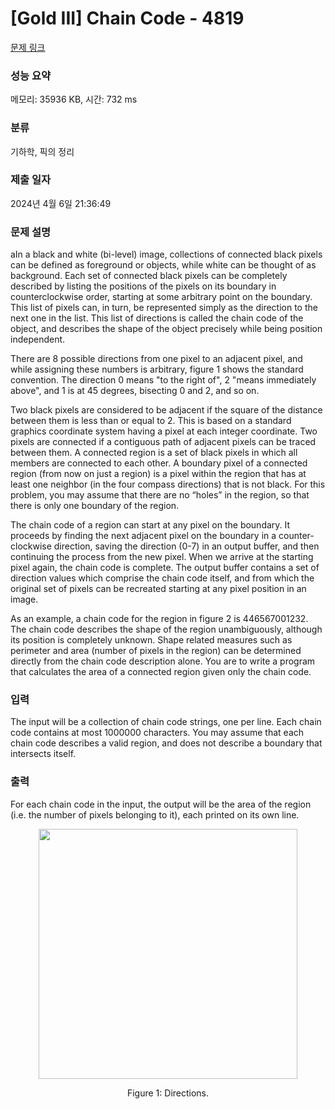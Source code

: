 # [Gold III] Chain Code - 4819 

[문제 링크](https://www.acmicpc.net/problem/4819) 

### 성능 요약

메모리: 35936 KB, 시간: 732 ms

### 분류

기하학, 픽의 정리

### 제출 일자

2024년 4월 6일 21:36:49

### 문제 설명

<p>aIn a black and white (bi-level) image, collections of connected black pixels can be defined as foreground or objects, while white can be thought of as background. Each set of connected black pixels can be completely described by listing the positions of the pixels on its boundary in counterclockwise order, starting at some arbitrary point on the boundary. This list of pixels can, in turn, be represented simply as the direction to the next one in the list. This list of directions is called the chain code of the object, and describes the shape of the object precisely while being position independent.</p>

<p>There are 8 possible directions from one pixel to an adjacent pixel, and while assigning these numbers is arbitrary, figure 1 shows the standard convention. The direction 0 means "to the right of", 2 "means immediately above", and 1 is at 45 degrees, bisecting 0 and 2, and so on.</p>

<p>Two black pixels are considered to be adjacent if the square of the distance between them is less than or equal to 2. This is based on a standard graphics coordinate system having a pixel at each integer coordinate. Two pixels are connected if a contiguous path of adjacent pixels can be traced between them. A connected region is a set of black pixels in which all members are connected to each other. A boundary pixel of a connected region (from now on just a region) is a pixel within the region that has at least one neighbor (in the four compass directions) that is not black. For this problem, you may assume that there are no “holes” in the region, so that there is only one boundary of the region.</p>

<p>The chain code of a region can start at any pixel on the boundary. It proceeds by finding the next adjacent pixel on the boundary in a counter-clockwise direction, saving the direction (0-7) in an output buffer, and then continuing the process from the new pixel. When we arrive at the starting pixel again, the chain code is complete. The output buffer contains a set of direction values which comprise the chain code itself, and from which the original set of pixels can be recreated starting at any pixel position in an image.</p>

<p>As an example, a chain code for the region in figure 2 is 446567001232. The chain code describes the shape of the region unambiguously, although its position is completely unknown. Shape related measures such as perimeter and area (number of pixels in the region) can be determined directly from the chain code description alone. You are to write a program that calculates the area of a connected region given only the chain code.</p>

### 입력 

 <p>The input will be a collection of chain code strings, one per line. Each chain code contains at most 1000000 characters. You may assume that each chain code describes a valid region, and does not describe a boundary that intersects itself.</p>

### 출력 

 <p>For each chain code in the input, the output will be the area of the region (i.e. the number of pixels belonging to it), each printed on its own line.</p>

<p style="text-align: center;"><img alt="" src="/upload/images2/dir(1).png" style="height:400px; width:414px"></p>

<p style="text-align: center;">Figure 1: Directions.</p>

<p style="text-align: center;"> </p>

